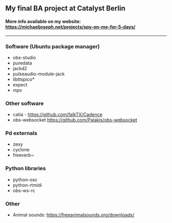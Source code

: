 ## My final BA project at Catalyst Berlin
#### More info available on my website: https://michaeljoseph.net/projects/spy-on-me-for-5-days/
---
### Software (Ubuntu package manager)
- obs-studio
- puredata
- jackd2
- pulseaudio-module-jack
- libttspico*
- expect
- mpv

### Other software
- catia - https://github.com/falkTX/Cadence
- obs-websocket https://github.com/Palakis/obs-websocket

### Pd externals
- zexy
- cyclone
- freeverb~

### Python libraries
- python-osc
- python-rtmidi
- obs-ws-rc

### Other
- Animal sounds: https://freeanimalsounds.org/downloads/
